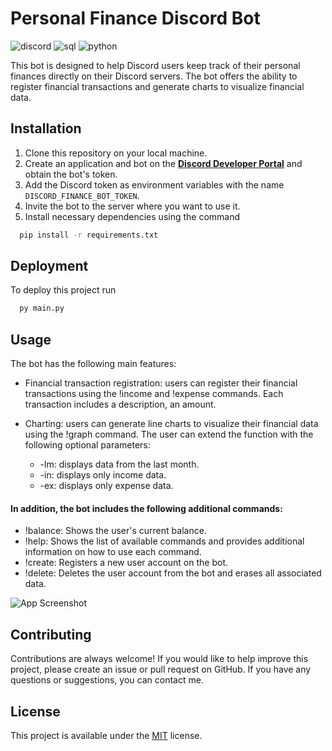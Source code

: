 
# Personal Finance Discord Bot

![discord](https://img.shields.io/static/v1?label=&message=discord&color=blue) 
![sql](https://img.shields.io/static/v1?label=&message=sql&color=orange)
![python](https://img.shields.io/static/v1?label=&message=python&color=blue)

This bot is designed to help Discord users keep track of their personal finances directly on their Discord servers. The bot offers the ability to register financial transactions and generate charts to visualize financial data.




## Installation

1. Clone this repository on your local machine.
2. Create an application and bot on the **[Discord Developer Portal](https://discord.com/developers/applications)** and obtain the bot's token.
3. Add the Discord token as environment variables with the name `DISCORD_FINANCE_BOT_TOKEN`.
4. Invite the bot to the server where you want to use it.
5. Install necessary dependencies using the command

```bash
  pip install -r requirements.txt
```
    
## Deployment

To deploy this project run

```bash
  py main.py
```


## Usage

The bot has the following main features:

* Financial transaction registration: users can register their financial transactions using the !income and !expense commands. Each transaction includes a description, an amount.
* Charting: users can generate line charts to visualize their financial data using the !graph command. The user can extend the function with the following optional parameters:

  * -lm: displays data from the last month.
  * -in: displays only income data.
  * -ex: displays only expense data.

#### In addition, the bot includes the following additional commands:

* !balance: Shows the user's current balance.
* !help: Shows the list of available commands and provides additional information on how to use each command.
* !create: Registers a new user account on the bot.
* !delete: Deletes the user account from the bot and erases all associated data.

![App Screenshot](https://i.postimg.cc/nzybCpWv/Screenshot-2023-02-16-231033.png)

## Contributing

Contributions are always welcome! If you would like to help improve this project, please create an issue or pull request on GitHub. If you have any questions or suggestions, you can contact me.


## License

This project is available under the [MIT](https://choosealicense.com/licenses/mit/) license.

